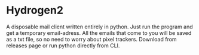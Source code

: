 # Hydrogen2
A disposable mail client written entirely in python. Just run the program and get a temporary email-adress. All the emails that come to you will be saved as a txt file, so no need to worry about pixel trackers. Download from releases page or run python directly from CLI.
